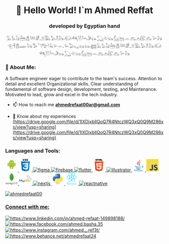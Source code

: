 <h1 align="center">👋 Hello World! I`m Ahmed Reffat</h1>
<h3 align="center">developed by Egyptian hand </h3>
<p align="center">𓅓𓅊𓃠𓃣𓆣𓆙𓁈𓄂𓅔𓅃𓁳𓃦𓃰𓆈𓀮𓃢𓀏𓃮𓆏𓄀𓃬𓃵𓆋𓁹𓃹𓂉𓅻𓃹𓅪𓃦𓂀𓋹𓆣𓆃𓃥𓅜𓆓𓅟𓏊𓆘𓅫𓁹.𓅩𓅐𓆌𓃬𓃬𓆉︎𓅓𓅊𓃠𓃣𓆣𓆙𓁈𓄂𓅔𓅃𓁳𓃦𓃰𓆈𓀮𓃢𓀏𓃮𓆏𓄀𓃬𓃵𓆋𓁹𓃹𓂉𓅻𓃹𓅪𓃦</p>

<h3>🚀 About Me:</h3>
  A Software engineer eager to contribute to the team's success. Attention to detail and excellent Organizational skills. Clear understanding of fundamental of software design,
  development, testing, and Maintenance. Motivated to lead, grow and excel in the tech industry.
  
- 📫 How to reach me **ahmedrefaat00ar@gmail.com**

- 📄 Know about my experiences [https://drive.google.com/file/d/1lXDjxbllQoQ7R4NtczWQ3xQ0Q9M286xs/view?usp=sharing](https://drive.google.com/file/d/1lXDjxbllQoQ7R4NtczWQ3xQ0Q9M286xs/view?usp=sharing)


<div>
<h3 align="left">Languages and Tools:</h3>
  <p align="left"> <a href="https://developer.android.com" target="_blank" rel="noreferrer"> <img src="https://raw.githubusercontent.com/devicons/devicon/master/icons/android/android-original-wordmark.svg" alt="android" width="40" height="40"/> </a> <a href="https://www.w3schools.com/css/" target="_blank" rel="noreferrer"> <img src="https://raw.githubusercontent.com/devicons/devicon/master/icons/css3/css3-original-wordmark.svg" alt="css3" width="40" height="40"/> </a> <a href="https://www.figma.com/" target="_blank" rel="noreferrer"> <img src="https://www.vectorlogo.zone/logos/figma/figma-icon.svg" alt="figma" width="40" height="40"/> </a> <a href="https://firebase.google.com/" target="_blank" rel="noreferrer"> <img src="https://www.vectorlogo.zone/logos/firebase/firebase-icon.svg" alt="firebase" width="40" height="40"/> </a> <a href="https://flutter.dev" target="_blank" rel="noreferrer"> <img src="https://www.vectorlogo.zone/logos/flutterio/flutterio-icon.svg" alt="flutter" width="40" height="40"/> </a> <a href="https://www.w3.org/html/" target="_blank" rel="noreferrer"> <img src="https://raw.githubusercontent.com/devicons/devicon/master/icons/html5/html5-original-wordmark.svg" alt="html5" width="40" height="40"/> </a> <a href="https://www.adobe.com/in/products/illustrator.html" target="_blank" rel="noreferrer"> <img src="https://www.vectorlogo.zone/logos/adobe_illustrator/adobe_illustrator-icon.svg" alt="illustrator" width="40" height="40"/> </a> <a href="https://www.java.com" target="_blank" rel="noreferrer"> <img src="https://raw.githubusercontent.com/devicons/devicon/master/icons/java/java-original.svg" alt="java" width="40" height="40"/> </a> <a href="https://developer.mozilla.org/en-US/docs/Web/JavaScript" target="_blank" rel="noreferrer"> <img src="https://raw.githubusercontent.com/devicons/devicon/master/icons/javascript/javascript-original.svg" alt="javascript" width="40" height="40"/> </a> <a href="https://www.mongodb.com/" target="_blank" rel="noreferrer"> <img src="https://raw.githubusercontent.com/devicons/devicon/master/icons/mongodb/mongodb-original-wordmark.svg" alt="mongodb" width="40" height="40"/> </a> <a href="https://www.mysql.com/" target="_blank" rel="noreferrer"> <img src="https://raw.githubusercontent.com/devicons/devicon/master/icons/mysql/mysql-original-wordmark.svg" alt="mysql" width="40" height="40"/> </a> <a href="https://nextjs.org/" target="_blank" rel="noreferrer"> <img src="https://cdn.worldvectorlogo.com/logos/nextjs-2.svg" alt="nextjs" width="40" height="40"/> </a> <a href="https://www.python.org" target="_blank" rel="noreferrer"> <img src="https://raw.githubusercontent.com/devicons/devicon/master/icons/python/python-original.svg" alt="python" width="40" height="40"/> </a> <a href="https://reactjs.org/" target="_blank" rel="noreferrer"> <img src="https://raw.githubusercontent.com/devicons/devicon/master/icons/react/react-original-wordmark.svg" alt="react" width="40" height="40"/> </a> <a href="https://reactnative.dev/" target="_blank" rel="noreferrer"> <img src="https://reactnative.dev/img/header_logo.svg" alt="reactnative" width="40" height="40"/> </a> <a href="https://sass-lang.com" target="_blank" rel="noreferrer"> 
  
  <p><img align="center" src="https://github-readme-stats.vercel.app/api/top-langs?username=ahmedrefaat00&show_icons=true&locale=en&layout=compact" alt="ahmedrefaat00" /></p>
</div>


<h3 align="left">Connect with me:</h3>
<p align="left">
<a href="https://linkedin.com/in/https://www.linkedin.com/in/ahmed-refaat-149898188/" target="blank"><img align="center" src="https://raw.githubusercontent.com/rahuldkjain/github-profile-readme-generator/master/src/images/icons/Social/linked-in-alt.svg" alt="https://www.linkedin.com/in/ahmed-refaat-149898188/" height="30" width="40" /></a>
<a href="https://fb.com/https://www.facebook.com/ahmed.basha.35" target="blank"><img align="center" src="https://raw.githubusercontent.com/rahuldkjain/github-profile-readme-generator/master/src/images/icons/Social/facebook.svg" alt="https://www.facebook.com/ahmed.basha.35" height="30" width="40" /></a>
<a href="https://instagram.com/https://www.instagram.com/ahmed._.ref3t/" target="blank"><img align="center" src="https://raw.githubusercontent.com/rahuldkjain/github-profile-readme-generator/master/src/images/icons/Social/instagram.svg" alt="https://www.instagram.com/ahmed._.ref3t/" height="30" width="40" /></a>
<a href="https://www.behance.net/https://www.behance.net/ahmedrefaat24" target="blank"><img align="center" src="https://raw.githubusercontent.com/rahuldkjain/github-profile-readme-generator/master/src/images/icons/Social/behance.svg" alt="https://www.behance.net/ahmedrefaat24" height="30" width="40" /></a>
</p>

